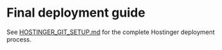 # Final deployment guide

See [HOSTINGER_GIT_SETUP.md](./HOSTINGER_GIT_SETUP.md) for the complete Hostinger deployment process.
